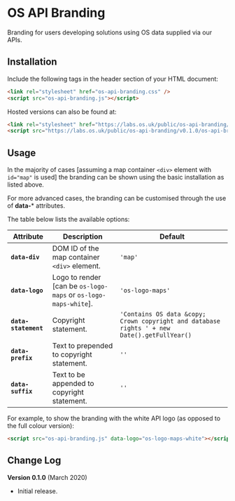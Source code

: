 # OS API Branding

Branding for users developing solutions using OS data supplied via our APIs.

## Installation

Include the following tags in the header section of your HTML document:

```html
<link rel="stylesheet" href="os-api-branding.css" />
<script src="os-api-branding.js"></script>
```

Hosted versions can also be found at:

```html
<link rel="stylesheet" href="https://labs.os.uk/public/os-api-branding/v0.1.0/os-api-branding.css" />
<script src="https://labs.os.uk/public/os-api-branding/v0.1.0/os-api-branding.js"></script>
```

## Usage

In the majority of cases [assuming a map container `<div>` element with `id="map"` is used] the branding can be shown using the basic installation as listed above.

For more advanced cases, the branding can be customised through the use of **data-*** attributes.

The table below lists the available options:

|Attribute|Description|Default|
|--|--|--|
|**`data-div`**|DOM ID of the map container `<div>` element.|`'map'`|
|**`data-logo`**|Logo to render [can be `os-logo-maps` or `os-logo-maps-white`].|`'os-logo-maps'`|
|**`data-statement`**|Copyright statement.|`'Contains OS data &copy; Crown copyright and database rights ' + new Date().getFullYear()`|
|**`data-prefix`**|Text to prepended to copyright statement.|`''`|
|**`data-suffix`**|Text to be appended to copyright statement.|`''`|

For example, to show the branding with the white API logo (as opposed to the full colour version):

```html
<script src="os-api-branding.js" data-logo="os-logo-maps-white"></script>
```

## Change Log

**Version 0.1.0** (March 2020)
- Initial release.
